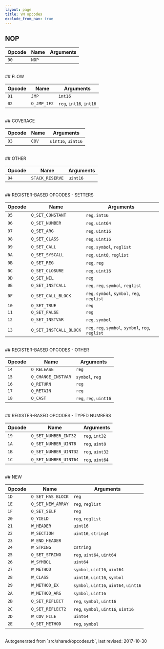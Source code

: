 ```yaml
---
layout: page
title: VM opcodes
exclude_from_nav: true
---
```


## NOP

|Opcode |Name    |Arguments|
|-------|--------|---------|
|`00`|`NOP`||

<br>
## FLOW

|Opcode |Name    |Arguments|
|-------|--------|---------|
|`01`|`JMP`|`int16`|
|`02`|`Q_JMP_IF2`|`reg`, `int16`, `int16`|

<br>
## COVERAGE

|Opcode |Name    |Arguments|
|-------|--------|---------|
|`03`|`COV`|`uint16`, `uint16`|

<br>
## OTHER

|Opcode |Name    |Arguments|
|-------|--------|---------|
|`04`|`STACK_RESERVE`|`uint16`|

<br>
## REGISTER-BASED OPCODES - SETTERS

|Opcode |Name    |Arguments|
|-------|--------|---------|
|`05`|`Q_SET_CONSTANT`|`reg`, `int16`|
|`06`|`Q_SET_NUMBER`|`reg`, `uint64`|
|`07`|`Q_SET_ARG`|`reg`, `uint16`|
|`08`|`Q_SET_CLASS`|`reg`, `uint16`|
|`09`|`Q_SET_CALL`|`reg`, `symbol`, `reglist`|
|`0A`|`Q_SET_SYSCALL`|`reg`, `uint8`, `reglist`|
|`0B`|`Q_SET_REG`|`reg`, `reg`|
|`0C`|`Q_SET_CLOSURE`|`reg`, `uint16`|
|`0D`|`Q_SET_NIL`|`reg`|
|`0E`|`Q_SET_INSTCALL`|`reg`, `reg`, `symbol`, `reglist`|
|`0F`|`Q_SET_CALL_BLOCK`|`reg`, `symbol`, `symbol`, `reg`, `reglist`|
|`10`|`Q_SET_TRUE`|`reg`|
|`11`|`Q_SET_FALSE`|`reg`|
|`12`|`Q_SET_INSTVAR`|`reg`, `symbol`|
|`13`|`Q_SET_INSTCALL_BLOCK`|`reg`, `reg`, `symbol`, `symbol`, `reg`, `reglist`|

<br>
## REGISTER-BASED OPCODES - OTHER

|Opcode |Name    |Arguments|
|-------|--------|---------|
|`14`|`Q_RELEASE`|`reg`|
|`15`|`Q_CHANGE_INSTVAR`|`symbol`, `reg`|
|`16`|`Q_RETURN`|`reg`|
|`17`|`Q_RETAIN`|`reg`|
|`18`|`Q_CAST`|`reg`, `reg`, `uint16`|

<br>
## REGISTER-BASED OPCODES - TYPED NUMBERS

|Opcode |Name    |Arguments|
|-------|--------|---------|
|`19`|`Q_SET_NUMBER_INT32`|`reg`, `int32`|
|`1A`|`Q_SET_NUMBER_UINT8`|`reg`, `uint8`|
|`1B`|`Q_SET_NUMBER_UINT32`|`reg`, `uint32`|
|`1C`|`Q_SET_NUMBER_UINT64`|`reg`, `uint64`|

<br>
## NEW

|Opcode |Name    |Arguments|
|-------|--------|---------|
|`1D`|`Q_SET_HAS_BLOCK`|`reg`|
|`1E`|`Q_SET_NEW_ARRAY`|`reg`, `reglist`|
|`1F`|`Q_SET_SELF`|`reg`|
|`20`|`Q_YIELD`|`reg`, `reglist`|
|`21`|`W_HEADER`|`uint16`|
|`22`|`W_SECTION`|`uint16`, `string4`|
|`23`|`W_END_HEADER`||
|`24`|`W_STRING`|`cstring`|
|`25`|`Q_SET_STRING`|`reg`, `uint64`, `uint64`|
|`26`|`W_SYMBOL`|`uint64`|
|`27`|`W_METHOD`|`symbol`, `uint16`, `uint64`|
|`28`|`W_CLASS`|`uint16`, `uint16`, `symbol`|
|`29`|`W_METHOD_EX`|`symbol`, `uint16`, `uint64`, `uint16`|
|`2A`|`W_METHOD_ARG`|`symbol`, `uint16`|
|`2B`|`Q_SET_REFLECT`|`reg`, `symbol`, `uint16`|
|`2C`|`Q_SET_REFLECT2`|`reg`, `symbol`, `uint16`, `uint16`|
|`2D`|`W_COV_FILE`|`uint64`|
|`2E`|`Q_SET_METHOD`|`reg`, `symbol`|

<br>
Autogenerated from `src/shared/opcodes.rb`, last revised: 2017-10-30
